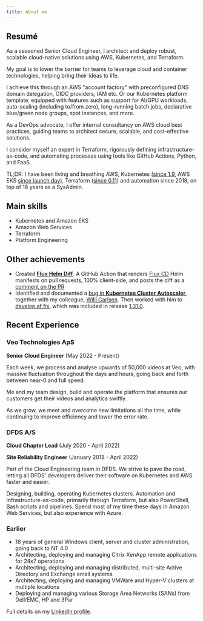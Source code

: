 ```yaml
---
title: About me
---
```


## Resumé

As a seasoned Senior Cloud Engineer, I architect and deploy robust, scalable cloud-native solutions using AWS, Kubernetes, and Terraform.

My goal is to lower the barrier for teams to leverage cloud and container technologies, helping bring their ideas to life.

I achieve this through an AWS "account factory" with preconfigured DNS domain delegation, OIDC providers, IAM etc. Or our Kubernetes platform template, equipped with features such as support for AI/GPU workloads, auto-scaling (including to/from zero), long-running batch jobs, declarative blue/green node groups, spot instances, and more.

As a DevOps advocate, I offer internal consultancy on AWS cloud best practices, guiding teams to architect secure, scalable, and cost-effective solutions.

I consider myself an expert in Terraform, rigorously defining infrastructure-as-code, and automating processes using tools like GitHub Actions, Python, and FaaS.

TL;DR: I have been living and breathing AWS, Kubernetes ([since 1.9](https://kubernetes.io/blog/2017/12/kubernetes-19-workloads-expanded-ecosystem/), AWS EKS [since launch day](https://aws.amazon.com/blogs/aws/amazon-eks-now-generally-available/)), Terraform ([since 0.11](https://www.hashicorp.com/en/blog/hashicorp-terraform-0-11)) and automation since 2018, on top of 18 years as a SysAdmin.

## Main skills

- Kubernetes and Amazon EKS
- Amazon Web Services
- Terraform
- Platform Engineering

## Other achievements

- Created [**Flux Helm Diff**](https://github.com/marketplace/actions/flux-helm-diff). A GitHub Action that renders [Flux CD](https://fluxcd.io/) Helm manifests on pull requests, 100% client-side, and posts the diff as a [comment on the PR](https://github.com/marketplace/actions/flux-helm-diff#example-outputpr-comment)
- Identified and documented a [bug in **Kubernetes Cluster Autoscaler**](https://github.com/kubernetes/autoscaler/issues/6481), together with my colleague, [Willi Carlsen](https://wcarlsen.github.io/). Then worked with him to [develop af fix](https://github.com/kubernetes/autoscaler/pull/6482), which was included in release [1.31.0](https://github.com/kubernetes/autoscaler/releases/tag/cluster-autoscaler-1.31.0).

## Recent Experience

### Veo Technologies ApS

**Senior Cloud Engineer** (May 2022 - Present)

Each week, we process and analyse upwards of 50,000 videos at Veo, with massive fluctuation throughout the days and hours, going back and forth between near-0 and full speed.

Me and my team design, build and operate the platform that ensures our customers get their videos and analytics swiftly.

As we grow, we meet and overcome new limitations all the time, while continuing to improve efficiency and lower the error rate.

### DFDS A/S

**Cloud Chapter Lead** (July 2020 - April 2022)

**Site Reliability Engineer** (January 2018 - April 2022)

Part of the Cloud Engineering team in DFDS. We strive to pave the road, letting all DFDS' developers deliver their software on Kubernetes and AWS faster and easier.

Designing, building, operating Kubernetes clusters. Automation and Infrastructure-as-code, primarily through Terraform, but also PowerShell, Bash scripts and pipelines. Spend most of my time these days in Amazon Web Services, but also experience with Azure.

### Earlier

- 18 years of general Windows client, server and cluster administration, going back to NT 4.0
- Architecting, deploying and managing Citrix XenApp remote applications for 24x7 operations
- Architecting, deploying and managing distributed, multi-site Active Directory and Exchange email systems
- Architecting, deploying and managing VMWare and Hyper-V clusters at multiple locations
- Deploying and managing various Storage Area Networks (SANs) from Dell/EMC, HP and 3Par

Full details on my [LinkedIn profile](https://www.linkedin.com/in/rasmusrask/details/experience/).